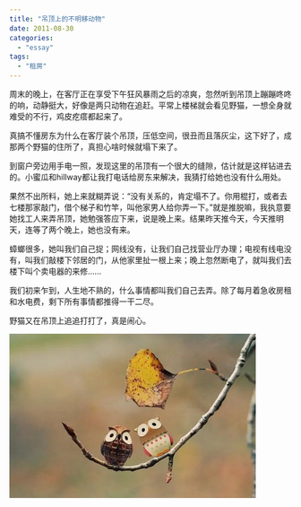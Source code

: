 ```yaml
---
title: "吊顶上的不明移动物"
date: 2011-08-30
categories: 
  - "essay"
tags: 
  - "租房"
---
```


周末的晚上，在客厅正在享受下午狂风暴雨之后的凉爽，忽然听到吊顶上蹦蹦咚咚的响，动静挺大，好像是两只动物在追赶。平常上楼梯就会看见野猫，一想全身就难受的不行，鸡皮疙瘩都起来了。

真搞不懂房东为什么在客厅装个吊顶，压低空间，很丑而且落灰尘，这下好了，成那两个野猫的住所了，真担心啥时候就塌下来了。

到窗户旁边用手电一照，发现这里的吊顶有一个很大的缝隙，估计就是这样钻进去的。小蜜瓜和hillway都让我打电话给房东来解决，我猜打给她也没有什么用处。

果然不出所料，她上来就糊弄说：“没有关系的，肯定塌不了。你用棍打，或者去七楼那家敲门，借个梯子和竹竿，叫他家男人给你弄一下。”就是推脱嘛，我执意要她找工人来弄吊顶，她勉强答应下来，说是晚上来。结果昨天推今天，今天推明天，连等了两个晚上，她也没有来。

蟑螂很多，她叫我们自己捉；网线没有，让我们自己找营业厅办理；电视有线电没有，叫我们敲楼下邻居的门，从他家里扯一根上来；晚上忽然断电了，就叫我们去楼下叫个卖电器的来修……

我们初来乍到，人生地不熟的，什么事情都叫我们自己去弄。除了每月着急收房租和水电费，剩下所有事情都推得一干二尽。

野猫又在吊顶上追追打打了，真是闹心。

![62231101jw1dlhsf5m9d8j](images/6190906000_8c72082077_z.jpg)
